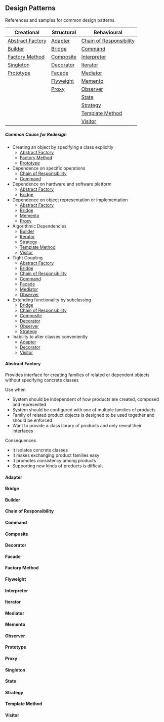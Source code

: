 ## Design Patterns

References and samples for common design patterns.

| Creational                            | Structural                | Behavioural                                           |
|---------------------------------------|---------------------------|-------------------------------------------------------|
|[Abstract Factory](#abstract-factory)  |[Adapter](#adapter)        |[Chain of Responsibility](#chain-of-responsibility)    |
|[Builder](#builder)                    |[Bridge](#bridge)          |[Command](#command)                                    |
|[Factory Method](#factory-method)      |[Composite](#composite)    |[Interpreter](#interpreter)                            |
|[Singleton](#singleton)                |[Decorator](#decorator)    |[Iterator](#iterator)                                  |
|[Prototype](#prototype)                |[Facade](#facade)          |[Mediator](#mediator)                                  |
|                                       |[Flyweight](#flyweight)    |[Memento](#memento)                                    |
|                                       |[Proxy](#proxy)            |[Observer](#observer)                                  |
|                                       |                           |[State](#state)                                        |
|                                       |                           |[Strategy](#strategy)                                  |
|                                       |                           |[Template Method](#template-method)                    |
|                                       |                           |[Visitor](#visitor)                                    |

##### Common Cause for Redesign
 - Creating an object by specifying a class explicitly
    - [Abstract Factory](#abstract-factory)
    - [Factory Method](#factory-method)
    - [Prototype](#prototype)
 - Dependence on specific operations
    - [Chain of Responsibility](#chain-of-responsibility)
    - [Command](#command)
 - Dependence on hardware and software platform
    - [Abstract Factory](#abstract-factory)
    - [Bridge](#bridge)
 - Dependence on object representation or implementation
    - [Abstract Factory](#abstract-factory)
    - [Bridge](#bridge)
    - [Memento](#memento)
    - [Proxy](#proxy)
 - Algorithmic Dependencies
    - [Builder](#builder)
    - [Iterator](#iterator)
    - [Strategy](#strategy)
    - [Template Method](#template-method)
    - [Visitor](#visitor)
 - Tight Coupling
    - [Abstract Factory](#abstract-factory)
    - [Bridge](#bridge)
    - [Chain of Responsibility](#chain-of-responsibility)
    - [Command](#command)
    - [Facade](#facade)
    - [Mediator](#mediator)
    - [Observer](#observer)
 - Extending functionality by subclassing
    - [Bridge](#bridge)
    - [Chain of Responsibility](#chain-of-responsibility)
    - [Composite](#composite)
    - [Decorator](#decorator)
    - [Observer](#observer)
    - [Strategy](#strategy)
 - Inability to alter classes conveniently
    - [Adapter](#adapter)
    - [Decorator](#decorator)
    - [Visitor](#visitor)
 
 
 
#### Abstract Factory
Provides interface for creating families of related or dependent objects without specifying concrete classes

Use when
 - System should be independent of how products are created, composed and represented
 - System should be configured with one of multiple families of products
 - Family of related product objects is designed to be used together and should be enforced
 - Want to provide a class library of products and only reveal their interfaces
 
Consequences
 - It isolates concrete classes
 - It makes exchanging product families easy
 - It promotes consistency among products
 - Supporting new kinds of products is difficult

#### Adapter
#### Bridge
#### Builder 
#### Chain of Responsibility
#### Command
#### Composite
#### Decorator
#### Facade
#### Factory Method
#### Flyweight
#### Interpreter
#### Iterator
#### Mediator
#### Memento
#### Observer
#### Prototype
#### Proxy
#### Singleton
#### State
#### Strategy
#### Template Method
#### Visitor
